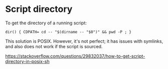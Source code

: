 # Script directory

To get the directory of a running script:

    dir() { CDPATH= cd -- "$(dirname -- "$0")" && pwd -P ; }

This solution is POSIX. However, it's not perfect; it has issues with symlinks, and also does not work if the script is sourced.

https://stackoverflow.com/questions/29832037/how-to-get-script-directory-in-posix-sh
